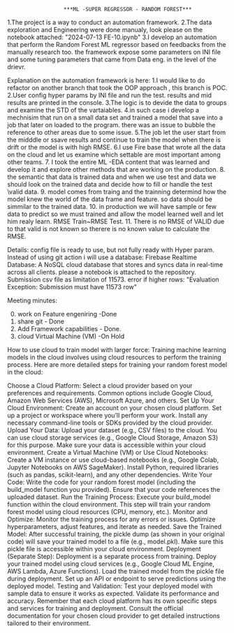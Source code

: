                       ***ML -SUPER REGRESSOR - RANDOM FOREST***

1.The project is a way to conduct an automation framework.
2.The data exploration and Engineering were done manualy, look please on the notebook attached: "2024-07-13  FE-10.ipynb"
3.I develop an automation that perform the Random Forest ML regressor based on feedbacks from the manually research too. the framework expose some parameters on INI file and some tuning parameters that came from Data eng. in the level of the drievr.

Explanation on the automation framework is here:
  1.I would like to do refactor on another branch that took the OOP approach , this branch is POC.
  2.User config hyper params by INI file and run the test. results and mid results are printed in the console.
  3.The logic is to devide the data to groups and examine the STD of the vartaiables.
  4.in such case i develop a mechnisim that run on a small data set and trained a model that save into a job that later on loaded to the program. there was an issue to bubble the reference to other areas  due to some issue.
  5.The job let the user start from the midddle or ssave results and continue to train the model when there is drift or the model is with high RMSE.
  6.I use Fire base that wrote all the data on the cloud and let us examine which settable are most important among other teams.
  7. I took the entire ML -EDA content  that was learned and develop it and explore other methods that are working on the production.
  8. the semantic that data  is trained data and when we use test and data we should look on the trained data and decide how to fill or handle the test \valid data.
  9. model comes from traing and the trainning determind how the model knew the world of the data frame and feature. so data should be simmilar to the trained data.
  10. in production we will have sample or few data to predict so we must trained and allow the model learned well and let him realy learn. RMSE Train~RMSE Test. 
  11. There is no RMSE of VALID due to that valid  is not known so therere is no known value to calculate the RMSE.
  

Details:
config file is ready to use, but not fully ready with Hyper param.
Instead of using git action i will use a database: Firebase Realtime Database: A NoSQL cloud database that stores and syncs data in real-time across all clients.
please 
a notebook is attached to the repository. 
Submission csv file as limitation  of 11573. error if higher rows: "Evaluation Exception: Submission must have 11573 row"

Meeting minutes: 

0. work on Feature engeniring -Done
1. share git - Done 
2. Add Framework capabilities - Done.
3. cloud Virtual Machine (VM)  -On Hold




How to use cloud to train  model with larger force:
Training machine learning models in the cloud involves using cloud resources to perform the training process. Here are more detailed steps for training your random forest model in the cloud:

Choose a Cloud Platform: Select a cloud provider based on your preferences and requirements. Common options include Google Cloud, Amazon Web Services (AWS), Microsoft Azure, and others.
Set Up Your Cloud Environment:
Create an account on your chosen cloud platform.
Set up a project or workspace where you’ll perform your work.
Install any necessary command-line tools or SDKs provided by the cloud provider.
Upload Your Data:
Upload your dataset (e.g., CSV files) to the cloud. You can use cloud storage services (e.g., Google Cloud Storage, Amazon S3) for this purpose.
Make sure your data is accessible within your cloud environment.
Create a Virtual Machine (VM) or Use Cloud Notebooks:
Create a VM instance or use cloud-based notebooks (e.g., Google Colab, Jupyter Notebooks on AWS SageMaker).
Install Python, required libraries (such as pandas, scikit-learn), and any other dependencies.
Write Your Code:
Write the code for your random forest model (including the build_model function you provided).
Ensure that your code references the uploaded dataset.
Run the Training Process:
Execute your build_model function within the cloud environment.
This step will train your random forest model using cloud resources (CPU, memory, etc.).
Monitor and Optimize:
Monitor the training process for any errors or issues.
Optimize hyperparameters, adjust features, and iterate as needed.
Save the Trained Model:
After successful training, the pickle dump (as shown in your original code) will save your trained model to a file (e.g., model.pkl).
Make sure this pickle file is accessible within your cloud environment.
Deployment (Separate Step):
Deployment is a separate process from training.
Deploy your trained model using cloud services (e.g., Google Cloud ML Engine, AWS Lambda, Azure Functions).
Load the trained model from the pickle file during deployment.
Set up an API or endpoint to serve predictions using the deployed model.
Testing and Validation:
Test your deployed model with sample data to ensure it works as expected.
Validate its performance and accuracy.
Remember that each cloud platform has its own specific steps and services for training and deployment. Consult the official documentation for your chosen cloud provider to get detailed instructions tailored to their environment.
